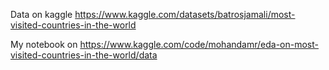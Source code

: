 Data on kaggle https://www.kaggle.com/datasets/batrosjamali/most-visited-countries-in-the-world

My notebook on https://www.kaggle.com/code/mohandamr/eda-on-most-visited-countries-in-the-world/data
